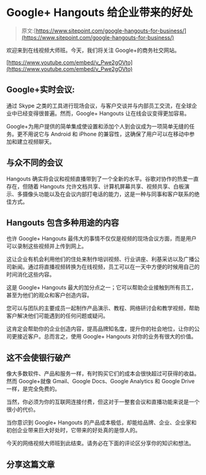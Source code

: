 # Google+ Hangouts 给企业带来的好处

> 原文:[https://www.sitepoint.com/google-hangouts-for-business/](https://www.sitepoint.com/google-hangouts-for-business/)

欢迎来到在线视频大师班。今天，我们将关注 Google+的商务社交网站。

[https://www.youtube.com/embed/v_Pwe2gOVto](https://www.youtube.com/embed/v_Pwe2gOVto)

## Google+实时会议:

通过 Skype 之类的工具进行现场会议，与客户交谈并与内部员工交流，在全球企业中已经变得很普遍。然而，Google+ Hangouts 让在线会议变得更加容易。

Google+为用户提供的简单集成使设置和添加个人到会议成为一项简单无缝的任务。更不用说它与 Android 和 iPhone 的兼容性，这确保了用户可以在移动中参加和建立视频聊天。

## 与众不同的会议

Hangouts 确实将会议和视频直播带到了一个全新的水平。谷歌对协作的热爱一直存在，但随着 Hangouts 允许文档共享、计算机屏幕共享、视频共享、白板演示、多摄像头功能以及在会议内部打电话的能力，这是一种与同事和客户联系的绝佳方式。

## Hangouts 包含多种用途的内容

也许 Google+ Hangouts 最伟大的事情不仅仅是视频的现场会议方面，而是用户可以录制这些视频并上传到网上。

这让企业有机会利用他们的住处来制作培训视频、行业讲座、利基采访以及广播公司新闻。通过将直播视频转换为在线视频，员工可以在一天中方便的时候用自己的时间消化这些内容。

这是 Google+ Hangouts 最大的加分点之一；它可以帮助企业接触到所有员工，甚至为他们的观众和客户创造内容。

您可以与团队的主要成员一起制作产品演示、教程、网络研讨会和教学视频，帮助客户解决他们可能遇到的任何问题或疑问。

这肯定会帮助你的企业创造内容，提高品牌知名度，提升你的社会地位，让你的公司更接近客户。总而言之，使用 Google+ Hangouts 对你的业务有很大的价值。

## 这不会使银行破产

像大多数软件、产品和服务一样，有时购买它们的成本会很快超过可获得的收益。然而 Google+就像 Gmail、Google Docs、Google Analytics 和 Google Drive 一样，是完全免费的。

当然，你必须为你的互联网连接付费，但这对于一整套会议和直播功能来说是一个很小的代价。

当你意识到 Google+ Hangouts 的产品成本极低，却能给品牌、企业、企业家和初创企业带来巨大好处时，它带来的好处真的是惊人的。

今天的网络视频大师班到此结束。请务必在下面的评论区分享你的知识和想法。

## 分享这篇文章